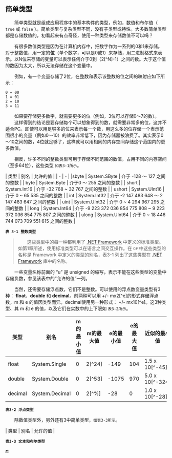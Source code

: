 ## 简单类型

&emsp;&emsp;简单类型就是组成应用程序中的基本构件的类型，例如，数值和布尔值（ `true` 或 `false` ）。简单类型与复杂类型不同，没有子类型或特性。大多数简单类型都是存储数值的，初看起来有点奇怪，使用一种类型来存储数值不可以吗？

&emsp;&emsp;有很多数值类型是因为在计算机内存中，把数字作为一系列的0和1来存储。对于整数值，用一定的**位**（单个数字，可以是0或1）来存储，用二进制格式来表示。以N位来存储的变量可以表示任何介于0到（2[^N]-1）之间的数。大于这个值的数因为太大，所以无法存储在这个变量中。

&emsp;&emsp;例如，有一个变量存储了2位，在整数和表示该整数的位之间的映射应如下所示：

    0 = 00
    1 = 01
    2 = 10
    3 = 11

&emsp;&emsp;如果要存储更多数字，就需要更多的位（例如，3位可以存储0～7的数）。
&emsp;&emsp;这样得到的结论是要存储每个可以想象得到的数，就需要非常多的位，这并不适合PC。即使可以用足够多的位来表示每一个数，用这么多的位存储一个表示范围很小的变量（例如0～10）的效率非常低下，因为存储器被浪费了。其实表示0～10之间的数，4位就足够了，这样就可以用相同的内存空间存储这个范围内的更多数值。

&emsp;&emsp;相反，许多不同的整数类型可用于存储不同范围的数值，占用不同的内存空间（至多64位），这些类型 `如表3-1所示`。



| 类型 | 别名 | 允许的值 |
| - | - |
|sbyte | System.SByte | 介于 -128 ～ 127 之间的整数 |
| byte | System.Byte | 介于0 ～ 255 之间的整数  |
| short | System.Int16 | 介于 -32 768 ~ 32 767 之间的整数 |
| ushort | System.UInt16 | 介于 0 ~ 65 535 之间的整数 |
| int | System.Int32 | 介于 -2 147 483 648 ～ 2 147 483 647 之间的整数 |
| uint | System.UInt32 | 介于 0 ~ 4 294 967 295 之间的整数 |
| long | System.Int64 | 介于 -9 223 372 036 854 775 808 ~ 9 223 372 036 854 775 807 之间的整数 |
| ulong | System.UInt64 | 介于 0 ~ 18 446 744 073 709 551 615 之间的整数 |

**`表 3-1 整数类型`**


>&emsp;&emsp;这些类型中的每一种都利用了 [.NET Framework]() 中定义的标准类型。如第1章所述，使用标准类型可以在语言之间交互操作。在 `C#` 中这些类型的名称是 Framework 中定义的类型的别名，表3-1 列出了这些类型在 [.NET Framework]() 库中的名称。


&emsp;&emsp;一些变量名称前面的 “u” 是 unsigned 的缩写，表示不能在这些类型的变量中存储负数，参见该表中的“允许的值”一列。

&emsp;&emsp;当然，还需要存储浮点数，它们不是整数。可以使用的浮点数变量类型有3种： **float**、**double** 和 **decimal**。前两种可以用 +/- mx2[^e]的形式存储浮点数，m 和 e 的值因类型而异。decimal使用另一种形式： +/- mx10[^e]。这3种类型、其 m 和 e 的值，以及它们在实数中的上下限如 `表3-2所示`。 



| 类型 | 别名 | m的最小值 | m的最大值 | e的最小值 | e的最大值 | 近似的最小值 | 近似的最大值 |
|-|-|-|-|-|-|-|-|
| float | System.Single | 0 | 2[^24] | -149 | 104 | 1.5 x 10[^-45] | 3.4 x 10[^34] |
| double | System.Double | 0 | 2[^53] | -1075 | 970 | 5.0 x 10[^-324] |  1.7 x 10[^308] |
| decimal | System.Decimal | 0 | 2[^%] | -28 | 0 | 1.0 x 10[^-28] | 7.9 x 10[^28] |


**`表3-2 浮点类型`**


&emsp;&emsp;除数值类型外，另外还有3中简单类型，`如表3-3所示`。

| 类型 | 别名 | 允许的值 |

**`表3-3 文本和布尔类型`**





















🔚

